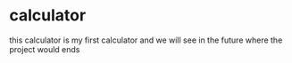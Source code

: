 # calculator
this calculator is my first calculator and we will see in the future where the project would ends
